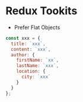 # Redux Tookits

- Prefer Flat Objects

```js
const xxx = {
  title: `xxx`,
  content: `xxx`,
  author: {
    firstName: `xx`,
    lastName: `xxx`,
    location: {
      city: `xxx`
    }
  }
};
```
